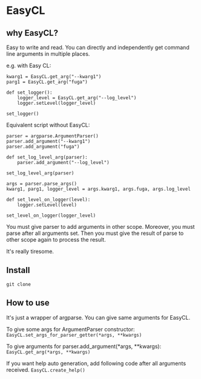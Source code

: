 # EasyCL

## why EasyCL?

Easy to write and read.
You can directly and independently get command line arguments in multiple places.

e.g. with Easy CL:
```
kwarg1 = EasyCL.get_arg("--kwarg1")
parg1 = EasyCL.get_arg("fuga")

def set_logger():
    logger_level = EasyCL.get_arg("--log_level")
    logger.setLevel(logger_level)

set_logger()
```


Equivalent script without EasyCL:
```
parser = argparse.ArgumentParser()
parser.add_argument("--kwarg1")
parser.add_argument("fuga")

def set_log_level_arg(parser):
    parser.add_argument("--log_level")

set_log_level_arg(parser)

args = parser.parse_args()
kwarg1, parg1, logger_level = args.kwarg1, args.fuga, args.log_level

def set_level_on_logger(level):
    logger.setLevel(level)

set_level_on_logger(logger_level)
```

You must give parser to add arguments in other scope.
Moreover, you must parse after all arguments set.
Then you must give the result of parse to other scope again to process the result.

It's really tiresome.


## Install
```git clone```

## How to use
It's just a wrapper of argparse. You can give same arguments for EasyCL.

To give some args for ArgumentParser constructor: 
```EasyCL.set_args_for_parser_getter(*args, **kwargs)```

To give arguments for parser.add_argument(*args, **kwargs):
```EasyCL.get_arg(*args, **kwargs)```

If you want help auto generation, add following code after all arguments received.
```EasyCL.create_help()```

